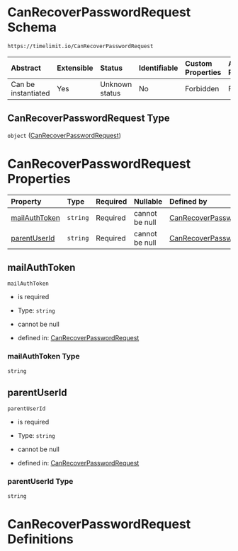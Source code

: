 # CanRecoverPasswordRequest Schema

```txt
https://timelimit.io/CanRecoverPasswordRequest
```

| Abstract            | Extensible | Status         | Identifiable | Custom Properties | Additional Properties | Access Restrictions | Defined In                                                                                            |
| :------------------ | :--------- | :------------- | :----------- | :---------------- | :-------------------- | :------------------ | :---------------------------------------------------------------------------------------------------- |
| Can be instantiated | Yes        | Unknown status | No           | Forbidden         | Forbidden             | none                | [CanRecoverPasswordRequest.schema.json](CanRecoverPasswordRequest.schema.json "open original schema") |

## CanRecoverPasswordRequest Type

`object` ([CanRecoverPasswordRequest](canrecoverpasswordrequest.md))

# CanRecoverPasswordRequest Properties

| Property                        | Type     | Required | Nullable       | Defined by                                                                                                                                                    |
| :------------------------------ | :------- | :------- | :------------- | :------------------------------------------------------------------------------------------------------------------------------------------------------------ |
| [mailAuthToken](#mailauthtoken) | `string` | Required | cannot be null | [CanRecoverPasswordRequest](canrecoverpasswordrequest-properties-mailauthtoken.md "https://timelimit.io/CanRecoverPasswordRequest#/properties/mailAuthToken") |
| [parentUserId](#parentuserid)   | `string` | Required | cannot be null | [CanRecoverPasswordRequest](canrecoverpasswordrequest-properties-parentuserid.md "https://timelimit.io/CanRecoverPasswordRequest#/properties/parentUserId")   |

## mailAuthToken

`mailAuthToken`

- is required

- Type: `string`

- cannot be null

- defined in: [CanRecoverPasswordRequest](canrecoverpasswordrequest-properties-mailauthtoken.md "https://timelimit.io/CanRecoverPasswordRequest#/properties/mailAuthToken")

### mailAuthToken Type

`string`

## parentUserId

`parentUserId`

- is required

- Type: `string`

- cannot be null

- defined in: [CanRecoverPasswordRequest](canrecoverpasswordrequest-properties-parentuserid.md "https://timelimit.io/CanRecoverPasswordRequest#/properties/parentUserId")

### parentUserId Type

`string`

# CanRecoverPasswordRequest Definitions
